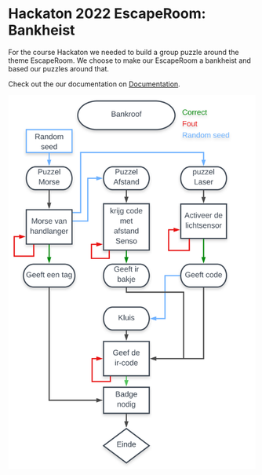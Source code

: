 # Hackaton 2022 EscapeRoom: Bankheist

For the course Hackaton we needed to build a group puzzle around the theme EscapeRoom.
We choose to make our EscapeRoom a bankheist and based our puzzles around that.

Check out the our documentation on [Documentation](https://thomasans.github.io/Hackaton_2122_EscapeRoom/).

![Blok schematic of puzzle layout](./images/Hackaton_.svg)
